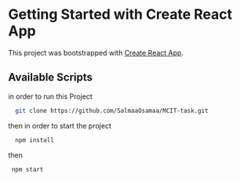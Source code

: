 # Getting Started with Create React App

This project was bootstrapped with [Create React App](https://github.com/facebook/create-react-app).

## Available Scripts <br/>
in order to run this Project <br/>
 ```sh
   git clone https://github.com/SalmaaOsamaa/MCIT-task.git
   ```
then in order to start the project 
 ```sh
   npm install
   ```
   then 
   
  ```sh
   npm start
   ```

